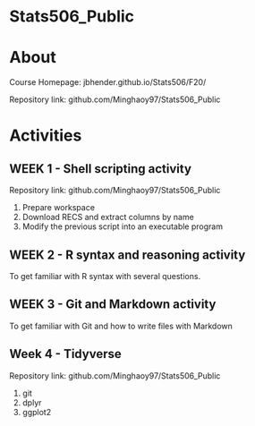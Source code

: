 # Stats506_Public

# About

Course Homepage: jbhender.github.io/Stats506/F20/

Repository link: github.com/Minghaoy97/Stats506_Public

# Activities

## WEEK 1 - Shell scripting activity
Repository link: github.com/Minghaoy97/Stats506_Public
1. Prepare workspace
2. Download RECS and extract columns by name
3. Modify the previous script into an executable program
## WEEK 2 - R syntax and reasoning activity
To get familiar with R syntax with several questions.
## WEEK 3 - Git and Markdown activity
To get familiar with Git and how to write files with Markdown
## Week 4 - Tidyverse
Repository link: github.com/Minghaoy97/Stats506_Public
1. git
2. dplyr
3. ggplot2

